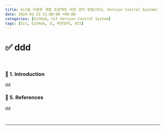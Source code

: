 ```yaml
---
title: Git을 이용한 개발 프로젝트 버전 관리 방법(VCS, Version Control System)
date: 2024-03-23 21:00:00 +09:00
categories: [GitHub, Git Version Control System]
tags: [Git, GitHub, 깃, 버전관리, VCS]
---
```


# ✅ ddd

<br>

### 🔔 1. Introduction

dd
<br>

### 🎁 5. References

dd

<br>

---

<br>
<br>
<br>
